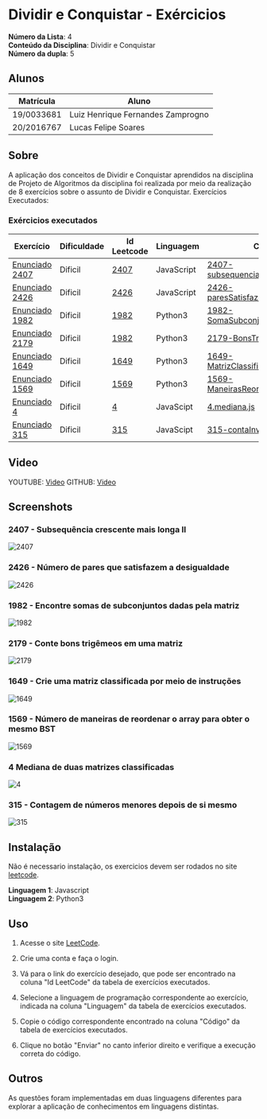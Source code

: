 # Dividir e Conquistar - Exércicios

**Número da Lista**: 4<br>
**Conteúdo da Disciplina**: Dividir e Conquistar<br>
**Número da dupla**: 5<br>

## Alunos
|Matrícula | Aluno |
| -- | -- |
| 19/0033681  | Luiz Henrique Fernandes Zamprogno |
| 20/2016767  | Lucas Felipe Soares |

## Sobre 

A aplicação dos conceitos de Dividir e Conquistar aprendidos na disciplina de Projeto de Algoritmos da disciplina foi realizada por meio da realização de 8 exercícios sobre o assunto de Dividir e Conquistar. Exercícios Executados:

### Exércicios executados

| Exercício | Dificuldade | Id Leetcode | Linguagem | Código |
| -- | -- | -- | -- | -- |
| [Enunciado 2407](https://github.com/projeto-de-algoritmos/DividirConquistar_ExerciciosResolvidos/blob/master/images/2407-enunciado.pdf) | Dificil | [2407](https://leetcode.com/problems/longest-increasing-subsequence-ii/description/) | JavaScript| [2407-subsequenciaMaisLonga.js](https://github.com/projeto-de-algoritmos/DividirConquistar_ExerciciosResolvidos/blob/master/2407-subsequenciaMaisLonga.js) |
| [Enunciado 2426](https://github.com/projeto-de-algoritmos/DividirConquistar_ExerciciosResolvidos/blob/master/images/2426-enunciado.pdf) | Dificil | [2426](https://leetcode.com/problems/number-of-pairs-satisfying-inequality/description/) | JavaScript| [2426-paresSatisfazemIgualdade.js](https://github.com/projeto-de-algoritmos/DividirConquistar_ExerciciosResolvidos/blob/master/2426-paresSatisfazemIgualdade.js) |
| [Enunciado 1982](https://github.com/projeto-de-algoritmos/DividirConquistar_ExerciciosResolvidos/blob/master/images/1982-enunciado.pdf) | Dificil | [1982](https://leetcode.com/problems/find-array-given-subset-sums/) | Python3 | [1982-SomaSubconjuntosMatriz.py](https://github.com/projeto-de-algoritmos/DividirConquistar_ExerciciosResolvidos/blob/master/1982-SomaSubconjuntosMatriz.py) |
| [Enunciado 2179](https://github.com/projeto-de-algoritmos/DividirConquistar_ExerciciosResolvidos/blob/master/images/2179-enunciado.pdf) | Dificil | [1982](https://leetcode.com/problemset/all/?topicSlugs=divide-and-conquer&page=1&difficulty=HARD) | Python3 | [2179-BonsTrigemeosMatriz.py](https://github.com/projeto-de-algoritmos/DividirConquistar_ExerciciosResolvidos/blob/master/2179-BonsTrigemeosMatriz.py) |
| [Enunciado 1649](https://github.com/projeto-de-algoritmos/DividirConquistar_ExerciciosResolvidos/blob/master/images/1649-enunciado.pdf) | Dificil | [1649](https://leetcode.com/problems/create-sorted-array-through-instructions/description/) | Python3 | [1649-MatrizClassificadaInstrucoes.py](https://github.com/projeto-de-algoritmos/DividirConquistar_ExerciciosResolvidos/blob/master/1649-MatrizClassificadaInstrucoes.py) |
| [Enunciado 1569](https://github.com/projeto-de-algoritmos/DividirConquistar_ExerciciosResolvidos/blob/master/images/1569-enunciado.pdf) | Dificil | [1569](https://leetcode.com/problems/number-of-ways-to-reorder-array-to-get-same-bst/) | Python3 | [1569-ManeirasReordenarABS.py](https://github.com/projeto-de-algoritmos/DividirConquistar_ExerciciosResolvidos/blob/master/1569-ManeirasReordenarABS.py) |
[Enunciado 4](https://github.com/projeto-de-algoritmos/DividirConquistar_ExerciciosResolvidos/blob/master/4-mediana.pdf) | Dificil  |[4](https://leetcode.com/problems/median-of-two-sorted-arrays/description/)|JavaScipt |[4.mediana.js](https://github.com/projeto-de-algoritmos/DividirConquistar_ExerciciosResolvidos/blob/master/4.mediana.js)|JavaScript|
[Enunciado 315](https://github.com/projeto-de-algoritmos/DividirConquistar_ExerciciosResolvidos/blob/master/315-ContaInversao.pdf) | Dificil  |[315](https://leetcode.com/problems/count-of-smaller-numbers-after-self/description/)|JavaScipt |[315-contaInversao.js](https://github.com/projeto-de-algoritmos/DividirConquistar_ExerciciosResolvidos/blob/master/315-contaInversao.js)|
 
## Video

YOUTUBE: [Video](https://youtu.be/)
GITHUB: [Video](https://github.com/)

## Screenshots

### 2407 - Subsequência crescente mais longa II

![2407](/images/tentativas2407.png)

### 2426 - Número de pares que satisfazem a desigualdade

![2426](/images/2426-tentativa.png)

### 1982 - Encontre somas de subconjuntos dadas pela matriz

![1982](/images/1982-tentativa.PNG)

### 2179 - Conte bons trigêmeos em uma matriz

![2179](/images/2179-tentativa.PNG)

### 1649 - Crie uma matriz classificada por meio de instruções

![1649](/images/1649-tentativa.PNG)

### 1569 - Número de maneiras de reordenar o array para obter o mesmo BST

![1569](/images/1569-tentativa.PNG)

### 4 Mediana de duas matrizes classificadas

![4](/images/TentativaMediana.png)

### 315 - Contagem de números menores depois de si mesmo

![315](/images/315Tentativa.png)

## Instalação 

Não é necessario instalação, os exercicios devem ser rodados no site [leetcode]([link](https://leetcode.com/problemset/all/)).

**Linguagem 1**: Javascript<br>
**Linguagem 2**: Python3<br>

## Uso

1. Acesse o site [LeetCode](https://leetcode.com/problemset/all/).

2. Crie uma conta e faça o login.

3. Vá para o link do exercício desejado, que pode ser encontrado na coluna "Id LeetCode" da tabela de exercícios executados.

4. Selecione a linguagem de programação correspondente ao exercício, indicada na coluna "Linguagem" da tabela de exercícios executados.

5. Copie o código correspondente encontrado na coluna "Código" da tabela de exercícios executados.

6. Clique no botão "Enviar" no canto inferior direito e verifique a execução correta do código.

## Outros

As questões foram implementadas em duas linguagens diferentes para explorar a aplicação de conhecimentos em linguagens distintas.





